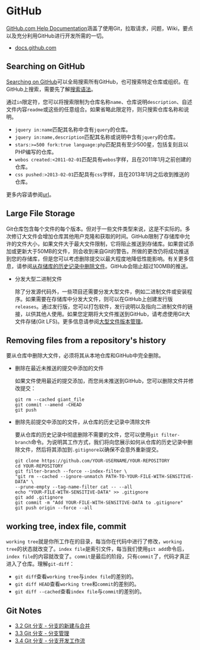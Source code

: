 # GitHub
[GitHub.com Help Documentation](https://help.github.com/en/github)涵盖了使用Git，拉取请求，问题，Wiki，要点以及充分利用GitHub进行开发所需的一切。

* [docs.github.com](https://docs.github.com/cn)

## Searching on GitHub
[Searching on GitHub](https://help.github.com/en/github/searching-for-information-on-github/searching-on-github)可以全局搜索所有GitHub，也可搜索特定仓库或组织。在GitHub上搜索，需要先了解[搜索语法](https://help.github.com/cn/github/searching-for-information-on-github/understanding-the-search-syntax)。

通过`in`限定符，您可以将搜索限制为仓库名称`name`、仓库说明`description`、自述文件内容`readme`或这些的任意组合。如果省略此限定符，则只搜索仓库名称和说明。

* `jquery in:name`匹配其名称中含有`jquery`的仓库。
* `jquery in:name,description`匹配其名称或说明中含有`jquery`的仓库。
* `stars:>=500 fork:true language:php`匹配具有至少500星，包括复刻且以PHP编写的仓库。
* `webos created:<2011-02-01`匹配具有`webos`字样，且在2011年1月之前创建的仓库。
* `css pushed:>2013-02-01`匹配具有`css`字样，且在2013年1月之后收到推送的仓库。

更多内容请参阅[url](https://help.github.com/cn/github/searching-for-information-on-github/searching-for-repositories)。

## Large File Storage
Git仓库包含每个文件的每个版本。但对于一些文件类型来说，这是不实际的。多次修订大文件会增加仓库其他用户克隆和获取的时间。GitHub限制了存储库中允许的文件大小，如果文件大于最大文件限制，它将阻止推送到存储库。如果尝试添加或更新大于50MB的文件，则会收到来自Git的警告。所做的更改仍将成功推送到您的存储库，但是您可以考虑删除提交以最大程度地降低性能影响。有关更多信息，请参阅[从存储库的历史记录中删除文件](https://help.github.com/cn/github/managing-large-files/removing-files-from-a-repositorys-history)。GitHub会阻止超过100MB的推送。

* 分发大型二进制文件

  除了分发源代码外，一些项目还需要分发大型文件，例如二进制文件或安装程序。如果需要在存储库中分发大文件，则可以在GitHub上创建发行版`releases`。通过发行版，您可以打包软件，发行说明以及指向二进制文件的链接，以供其他人使用。如果您定期将大文件推送到GitHub，请考虑使用Git大文件存储(Git LFS)。更多信息请参阅[大型文件版本管理](https://help.github.com/cn/articles/versioning-large-files)。

## Removing files from a repository's history
要从仓库中删除大文件，必须将其从本地仓库和GitHub中完全删除。

* 删除在最近未推送的提交中添加的文件

  如果文件使用最近的提交添加，而您尚未推送到GitHub，您可以删除文件并修改提交：
  ```
  git rm --cached giant_file
  git commit --amend -CHEAD
  git push
  ```

* 删除先前提交中添加的文件，从仓库的历史记录中清除文件

  要从仓库的历史记录中彻底删除不需要的文件，您可以使用`git filter-branch`命令。为说明其工作方式，我们将向您展示如何从仓库的历史记录中删除文件，然后将其添加到`.gitignore`以确保不会意外重新提交。
  ```
  git clone https://github.com/YOUR-USERNAME/YOUR-REPOSITORY
  cd YOUR-REPOSITORY
  git filter-branch --force --index-filter \
  "git rm --cached --ignore-unmatch PATH-TO-YOUR-FILE-WITH-SENSITIVE-DATA" \
  --prune-empty --tag-name-filter cat -- --all
  echo "YOUR-FILE-WITH-SENSITIVE-DATA" >> .gitignore
  git add .gitignore
  git commit -m "Add YOUR-FILE-WITH-SENSITIVE-DATA to .gitignore"
  git push origin --force --all
  ```

## working tree, index file, commit
`working tree`就是你所工作在的目录，每当你在代码中进行了修改，`working tree`的状态就改变了。`index file`是索引文件，每当我们使用`git add`命令后，`index file`的内容就改变了。`commit`是最后的阶段，只有`commit`了，代码才真正进入了仓库。理解`git-diff`：

* `git diff`查看`working tree`与`index file`的差别的。
* `git diff HEAD`查看`working tree`和`commit`的差别的。
* `git diff --cached`查看`index file`与`commit`的差别的。

## Git Notes

* [3.2 Git 分支 - 分支的新建与合并](https://git-scm.com/book/zh/v2)
* [3.3 Git 分支 - 分支管理](https://git-scm.com/book/zh/v2)
* [3.4 Git 分支 - 分支开发工作流](https://git-scm.com/book/zh/v2)
